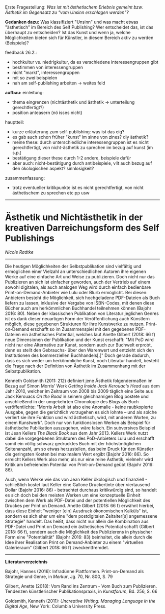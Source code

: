 Erste Fragestellung: *Was ist mit ästhetischem Erlebnis gemeint bzw. Ästhetik im Gegensatz zu "vom Unsinn erschlagen werden"?*

**Gedanken dazu:** Was klassifiziert "Unsinn" und was macht etwas "ästhetisch" im Bereich des Self Publishing? Wer entscheidet das, ist das überhaupt *zu* entscheiden? Ist das Kunst und wenn ja, welche Möglichkeiten bieten sich für Künstler, in diesem Bereich aktiv zu werden (Beispiele)? 

feedback 26.2.: 
* hochkultur vs. niedrigkultur, da es verschiedene interessengruppen gibt
* bestimmen von interessengruppen
* nicht "markt", interessengruppen
* mit so zwei beispielen
* nah am self-publishing arbeiten -> weites feld

**aufbau:**
einleitung: 
* thema eingrenzen (nichtästhetik und ästhetik -> unterteilung gerechtfertigt?)
* position anteasern (nö isses nicht)

hauptteil: 
* kurze erläuterung zum self-publishing: was ist das eig?
* es gab auch schon früher "kunst" im sinne von zines? diy ästhetik?
* meine these: durch unterschiedliche interessengruppen ist es nicht gerechtfertigt, von nicht-ästhetik zu sprechen im bezug auf kunst (im s.p.) 
* bestätigung dieser these durch 1-2 andere, beispiele dafür
* aber auch: nicht-bestätigung durch antibeispiele, vllt auch bezug auf den ökologischen aspekt? sinnlosigkeit?

zusammenfassung:
* trotz eventueller kritikpunkte ist es nicht gerechtfertigt, von nicht ästhetischem zu sprechen etc pp usw

_______________________________________

# Ästhetik und Nichtästhetik in der kreativen Darreichungsform des Self Publishings

*Nicole Radtke*

____

Die heutigen Möglichkeiten der Selbstpublikation sind vielfältig und ermöglichen einer Vielzahl an unterschiedlichen Autoren ihre eigenen Werke auf eine einfache Art und Weise zu publizieren. Doch nicht nur das Publizieren an sich ist einfacher geworden, auch der Vertrieb auf einem sowohl digitalen, als auch analogen Weg wird durch einfach bedienbare Print-on-Demand-Anbieter wie Lulu oder Blurb ermöglicht. Bei diesen Anbietern besteht die Möglichkeit, sich hochgeladene PDF-Dateien als Buch liefern zu lassen, inklusive der Vergabe von ISBN-Codes, mit denen diese Bücher auch am herkömmlichen Buchhandel teilnehmen können (Bajohr 2016: 80).
Neben der klassischen Publikation von Literatur jeglichen Genres ist es dank dieser neuartigen Form der Veröffentlichung auch Künstlern möglich, diese gegebenen Strukturen für ihre Kunstwerke zu nutzen. Print-on-Demand erschafft so im Zusammenspiel mit den gegebenen PDF-Dateien ein ästhetisches Potential, welches laut Anette Gilbert (2018: 66 f) neue Dimensionen der Publikation und der Kunst erschafft: "Mit PoD wird nicht nur eine Alternative zur Kunst, sondern auch zur Buchwelt erprobt, denn es stellt den Gebrauchs- über den Warenwert und entzieht sich den Institutionen des kommerziellen Buchhandels[.]"
Doch gerade dadurch, dass es sich weder um herkömmliche Kunst, noch Literatur handelt, besteht die Frage nach der Definition von Ästhetik im Zusammenhang mit der Selbstpublikation.

Kenneth Goldsmith (2011: 212) definiert jene Ästhetik folgendermaßen im Bezug auf Simon Morris' Werk *Getting Inside Jack Kerouac's Head* aus dem Jahr 2010, welcher im Zeitraum von 2008 bis 2009 täglich eine Seite aus Jack Kerouacs *On the Road* in seinem gleichnamigen Blog postete und anschließend in der umgekehrten Chronologie des Blogs als Buch veröffentlichte: "Morris Arbeit ist also eine Anomalie - keine raubkopierte Ausgabe, gegen die gerichtlich vorzugehen es sich lohnte – und als solche verliert sie ihre Funktion und wird ästhetisch, wird, mit anderen Worten, zu einem Kunstwerk". Doch nur von funktionslosen Werken als Beispiel für ästhetische Publikation auszugehen, wäre falsch. Ein subversives Beispiel ist Jean Kellers *The Black Book* aus dem Jahr 2013. Kellers Werk nutzt dabei die vorgegebenen Strukturen des PoD-Anbieters Lulu und erschafft somit ein völlig schwarz gedrucktes Buch mit der höchstmöglichen Seitenanzahl, um so etwas herzustellen, das beim Druck für den Künstler die geringsten Kosten bei maximalem Wert ergibt (Bajohr 2016: 86). So erreicht Kellers Werk also mehr, als nur eine reine Ästhetik, vielmehr wird Kritik am befreienden Potential von Print-on-Demand geübt (Bajohr 2016: 86).

Auch, wenn Werke wie das von Jean Keller ökologisch und finanziell - schließlich kostet laut Keller eine Gallone Druckertinte über viertausend Dollar (Bajohr 2016: 86) - betrachtet durchaus kritikwürdig sind, so handelt es sich doch bei den meisten Werken um eine konzeptuelle Einheit zwischen dem Werk als PDF-Datei und der potentiellen Möglichkeit des Druckes per Print on Demand. Anette Gilbert (2018: 66 f) erwähnt hierbei, dass diese Einheit "weniger [ein] Ausdruck ökonomischen Kalküls" ist, sondern es sich eher um eine "dem postdigitalen Zeitalter[s] angemessene Strategie" handelt. Das heißt, dass nicht nur allein die Kombination aus PDF-Datei und Print on Demand ein ästhetisches Potential schafft (Gilbert 2018: 66 f), sondern auch die Möglichkeit des Publizierens in physischer Form eine "Potentialität" (Bajohr 2016: 83) beinhaltet, die allein durch die Idee ihrer Realisation Print on Demand-Anbieter zu einem "virtuellen Galerieraum" (Gilbert 2018: 66 f) zweckentfremdet.


____
**Literaturverzeichnis**

Bajohr, Hannes (2016): Infradünne Plattformen. Print-on-Demand als Strategie und Genre, in *Merkur*, Jg. 70, Nr. 800, S. 79

Gilbert, Anette (2018): Vom Rand ins Zentrum - Vom Buch zum Publizieren. Tendenzen künstlerischer Publikationspraxis, in *Kunstforum*, Bd. 256, S. 66

Goldsmith, Kenneth (2011): *Uncreative Writing: Managing Language in the Digital Age*, New York: Columbia University Press.

